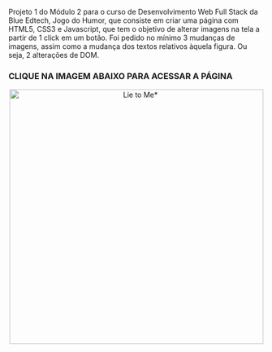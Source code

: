 Projeto 1 do Módulo 2 para o curso de Desenvolvimento Web Full Stack da Blue Edtech, Jogo do Humor, que consiste em criar uma página com HTML5, CSS3 e Javascript, que tem o objetivo de alterar imagens na tela a partir de 1 click em um botão. Foi pedido no mínimo 3 mudanças de imagens, assim como a mudança dos textos relativos àquela figura. Ou seja, 2 alterações de DOM.

### CLIQUE NA IMAGEM ABAIXO PARA ACESSAR A PÁGINA

<div align="center">
  <a href="https://maycomorais.github.io/PROJETO1-MOD2-JOGO-DO-HUMOR/" target="_blank">
    <img style="width: 500px;" src="https://maycomorais.github.io/PROJETO1-MOD2-JOGO-DO-HUMOR/assets/img/logo.png" alt="Lie to Me*">
  </a>
</div>



